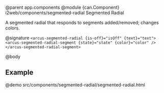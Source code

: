 @parent app.components
@module {can.Component} i2web/components/segmented-radial Segmented Radial

A segmented radial that responds to segments added/removed; changes colors.

@signature `<arcus-segmented-radial {is-off}="isOff" {text}="text">
  <arcus-segmented-radial-segment {state}="state" {color}="color" />
</arcus-segmented-radial-segment>`

@body

## Example
@demo src/components/segmented-radial/segmented-radial.html